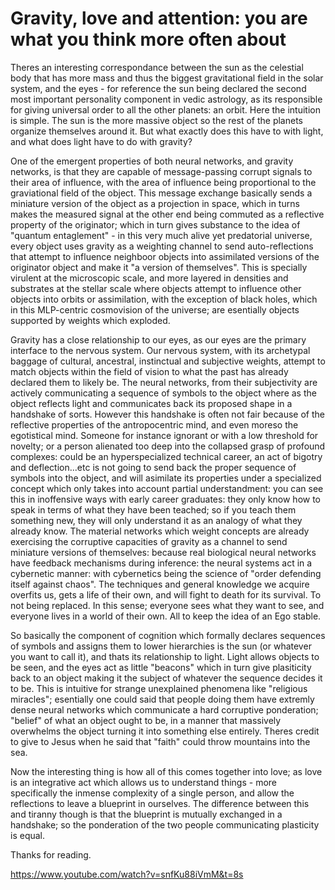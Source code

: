
# Gravity, love and attention: you are what you think more often about

Theres an  interesting correspondance between the sun as the celestial body that has more mass and thus the biggest gravitational field in the solar system, and the eyes - for reference the sun being declared the second most important personality component in vedic astrology, as its responsible for giving universal order to all the other planets: an orbit. Here the intuition is simple. The sun is the more massive object so the rest of the planets organize themselves around it. But what exactly does this have to with light, and what does light have to do with gravity?

One of the emergent properties of both neural networks, and gravity networks, is that they are capable of message-passing corrupt signals to their area of influence, with the area of influence being proportional to the graviational field of the object. This message exchange basically sends a miniature version of the object as a projection in space, which in turns makes the measured signal at the other end being commuted as a reflective property of the originator; which in turn gives substance to the idea of "quantum entaglement" - in this very much alive yet predatorial universe, every object uses gravity as a weighting channel to send auto-reflections that attempt to influence neighboor objects into assimilated versions of the originator object and make it "a version of themselves". This is specially virulent at the microscopic scale, and more layered in densities and substrates at the stellar scale where objects attempt to influence other objects into orbits or assimilation, with the exception of black holes, which in this MLP-centric cosmovision of the universe; are esentially objects supported by weights which exploded.

Gravity has a close relationship to our eyes, as our eyes are the primary interface to the nervous system. Our nervous system, with its archetypal baggage of cultural, ancestral, instinctual and subjective weights, attempt to match objects within the field of vision to what the past has already declared them to likely be. The neural networks, from their subjectivity are actively communicating a sequence of symbols to the object where as the object reflects light and communicates back its proposed shape in a handshake of sorts. However this handshake is often not fair because of the reflective properties of the antropocentric mind, and even moreso the egotistical mind. Someone for instance ignorant or with a low threshold for novelty; or a person alienated too deep into the collapsed grasp of profound complexes: could be an hyperspecialized technical career, an act of bigotry and deflection...etc is not going to send back the proper sequence of symbols into the object, and will asimilate its properties under a specialized concept which only takes into account partial understandment: you can see this in inoffensive ways with early career graduates: they only know how to speak in terms of what they have been teached; so if you teach them something new, they will only understand it as an analogy of what they already know. The material networks which weight concepts are already exercising the corruptive capacities of gravity as a channel to send miniature versions of themselves: because real biological neural networks have feedback mechanisms during inference: the neural systems act in a cybernetic manner: with cybernetics being the science of "order defending itself against chaos". The techniques and general knowledge we acquire overfits us, gets a life of their own, and will fight to death for its survival. To not being replaced. In this sense; everyone sees what they want to see, and everyone lives in a world of their own. All to keep the idea of an Ego stable.

So basically the component of cognition which formally declares sequences of symbols and assigns them to lower hierarchies is the sun (or whatever you want to call it), and thats its relationship to light. Light allows objects to be seen, and the eyes act as little "beacons" which in turn give plasiticity back to an object making it the subject of whatever the sequence decides it to be. This is intuitive for strange unexplained phenomena like "religious miracles"; esentially one could said that people doing them have extremly dense neural networks which communicate a hard corruptive ponderation; "belief" of what an object ought to be, in a manner that massively overwhelms the object turning it into something else entirely. Theres credit to give to Jesus when he said that "faith" could throw mountains into the sea.

Now the interesting thing is how all of this comes together into love; as love is an integrative act which allows us to understand things - more specifically the inmense complexity of a single person, and allow the reflections to leave a blueprint in ourselves. The difference between this and tiranny though is that the blueprint is mutually exchanged in a handshake; so the ponderation of the two people communicating plasticity is equal.

Thanks for reading.

https://www.youtube.com/watch?v=snfKu88iVmM&t=8s

